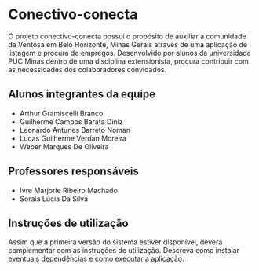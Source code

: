 # Conectivo-conecta

O projeto conectivo-conecta possui o propósito de auxiliar a comunidade da Ventosa em Belo Horizonte, Minas Gerais
através de uma aplicação de listagem e procura de empregos. Desenvolvido por alunos da universidade PUC Minas dentro de
uma disciplina extensionista, procura contribuir com as necessidades dos colaboradores convidados.

## Alunos integrantes da equipe

-   Arthur Gramiscelli Branco
-   Guilherme Campos Barata Diniz
-   Leonardo Antunes Barreto Noman
-   Lucas Guilherme Verdan Moreira
-   Weber Marques De Oliveira

## Professores responsáveis

-   Ivre Marjorie Ribeiro Machado
-   Soraia Lúcia Da Silva

## Instruções de utilização

Assim que a primeira versão do sistema estiver disponível, deverá complementar com as instruções de utilização. Descreva como instalar eventuais dependências e como executar a aplicação.
